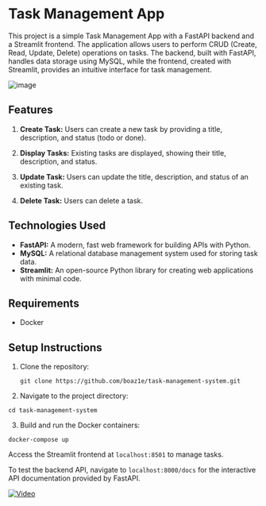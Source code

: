 # Task Management App

This project is a simple Task Management App with a FastAPI backend and a Streamlit frontend. The application allows users to perform CRUD (Create, Read, Update, Delete) operations on tasks. The backend, built with FastAPI, handles data storage using MySQL, while the frontend, created with Streamlit, provides an intuitive interface for task management.

![image](https://github.com/boaz1e/task-management-system/assets/108184198/0f84cb4e-efc6-485b-bc6d-970977a1dba9)

## Features

1. **Create Task:** Users can create a new task by providing a title, description, and status (todo or done).

2. **Display Tasks:** Existing tasks are displayed, showing their title, description, and status.

3. **Update Task:** Users can update the title, description, and status of an existing task.

4. **Delete Task:** Users can delete a task.

## Technologies Used

- **FastAPI:** A modern, fast web framework for building APIs with Python.
- **MySQL:** A relational database management system used for storing task data.
- **Streamlit:** An open-source Python library for creating web applications with minimal code.

## Requirements

- Docker

## Setup Instructions

1. Clone the repository:
   ```
   git clone https://github.com/boaz1e/task-management-system.git
   ```
2. Navigate to the project directory:

```
cd task-management-system
```

3. Build and run the Docker containers:

```
docker-compose up
```

Access the Streamlit frontend at ```localhost:8501``` to manage tasks.

To test the backend API, navigate to ```localhost:8000/docs``` for the interactive API documentation provided by FastAPI.


[![Video](https://img.youtube.com/vi/YOUR_VIDEO_ID_HERE/0.jpg)](https://www.youtube.com/watch?v=QLGogzCX0m4)

